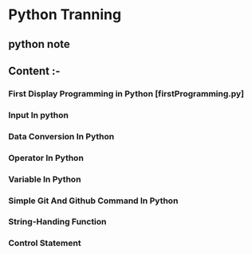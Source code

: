 # Python Tranning
## python note

## Content :-
### First Display Programming in Python [firstProgramming.py]
### Input In python
### Data Conversion In Python
### Operator In Python
### Variable In Python
### Simple Git And Github Command In Python
### String-Handing Function
### Control Statement
### 
